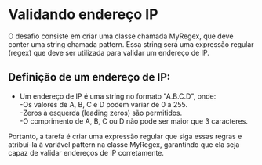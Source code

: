 # Validando endereço IP
O desafio consiste em criar uma classe chamada MyRegex, que deve conter uma string chamada pattern. Essa string será uma expressão regular (regex) que deve ser utilizada para validar um endereço de IP.

## Definição de um endereço de IP:
- Um endereço de IP é uma string no formato "A.B.C.D", onde:\
   -Os valores de A, B, C e D podem variar de 0 a 255.\
   -Zeros à esquerda (leading zeros) são permitidos.\
   -O comprimento de A, B, C ou D não pode ser maior que 3 caracteres.
  
Portanto, a tarefa é criar uma expressão regular que siga essas regras e atribuí-la à variável pattern na classe MyRegex, garantindo que ela seja capaz de validar endereços de IP corretamente.
